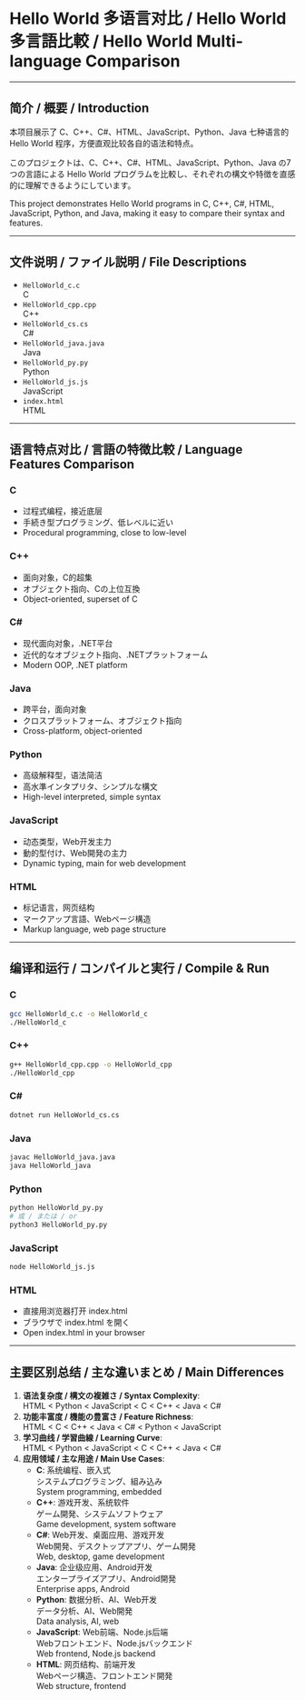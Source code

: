 # Hello World 多语言对比 / Hello World 多言語比較 / Hello World Multi-language Comparison

---

## 简介 / 概要 / Introduction

本项目展示了 C、C++、C#、HTML、JavaScript、Python、Java 七种语言的 Hello World 程序，方便直观比较各自的语法和特点。

このプロジェクトは、C、C++、C#、HTML、JavaScript、Python、Java の7つの言語による Hello World プログラムを比較し、それぞれの構文や特徴を直感的に理解できるようにしています。

This project demonstrates Hello World programs in C, C++, C#, HTML, JavaScript, Python, and Java, making it easy to compare their syntax and features.

---

## 文件说明 / ファイル説明 / File Descriptions

- `HelloWorld_c.c`  
  C
- `HelloWorld_cpp.cpp`  
  C++
- `HelloWorld_cs.cs`  
  C#
- `HelloWorld_java.java`  
  Java
- `HelloWorld_py.py`  
  Python
- `HelloWorld_js.js`  
  JavaScript
- `index.html`  
  HTML

---

## 语言特点对比 / 言語の特徴比較 / Language Features Comparison

### C
- 过程式编程，接近底层  
- 手続き型プログラミング、低レベルに近い  
- Procedural programming, close to low-level

### C++
- 面向对象，C的超集  
- オブジェクト指向、Cの上位互換  
- Object-oriented, superset of C

### C#
- 现代面向对象，.NET平台  
- 近代的なオブジェクト指向、.NETプラットフォーム  
- Modern OOP, .NET platform

### Java
- 跨平台，面向对象  
- クロスプラットフォーム、オブジェクト指向  
- Cross-platform, object-oriented

### Python
- 高级解释型，语法简洁  
- 高水準インタプリタ、シンプルな構文  
- High-level interpreted, simple syntax

### JavaScript
- 动态类型，Web开发主力  
- 動的型付け、Web開発の主力  
- Dynamic typing, main for web development

### HTML
- 标记语言，网页结构  
- マークアップ言語、Webページ構造  
- Markup language, web page structure

---

## 编译和运行 / コンパイルと実行 / Compile & Run

### C
```bash
gcc HelloWorld_c.c -o HelloWorld_c
./HelloWorld_c
```

### C++
```bash
g++ HelloWorld_cpp.cpp -o HelloWorld_cpp
./HelloWorld_cpp
```

### C#
```bash
dotnet run HelloWorld_cs.cs
```

### Java
```bash
javac HelloWorld_java.java
java HelloWorld_java
```

### Python
```bash
python HelloWorld_py.py
# 或 / または / or
python3 HelloWorld_py.py
```

### JavaScript
```bash
node HelloWorld_js.js
```

### HTML
- 直接用浏览器打开 index.html  
- ブラウザで index.html を開く  
- Open index.html in your browser

---

## 主要区别总结 / 主な違いまとめ / Main Differences

1. **语法复杂度 / 構文の複雑さ / Syntax Complexity**:  
   HTML < Python < JavaScript < C < C++ < Java < C#
2. **功能丰富度 / 機能の豊富さ / Feature Richness**:  
   HTML < C < C++ < Java < C# < Python < JavaScript
3. **学习曲线 / 学習曲線 / Learning Curve**:  
   HTML < Python < JavaScript < C < C++ < Java < C#
4. **应用领域 / 主な用途 / Main Use Cases**:
   - **C**: 系统编程、嵌入式  
     システムプログラミング、組み込み  
     System programming, embedded
   - **C++**: 游戏开发、系统软件  
     ゲーム開発、システムソフトウェア  
     Game development, system software
   - **C#**: Web开发、桌面应用、游戏开发  
     Web開発、デスクトップアプリ、ゲーム開発  
     Web, desktop, game development
   - **Java**: 企业级应用、Android开发  
     エンタープライズアプリ、Android開発  
     Enterprise apps, Android
   - **Python**: 数据分析、AI、Web开发  
     データ分析、AI、Web開発  
     Data analysis, AI, web
   - **JavaScript**: Web前端、Node.js后端  
     Webフロントエンド、Node.jsバックエンド  
     Web frontend, Node.js backend
   - **HTML**: 网页结构、前端开发  
     Webページ構造、フロントエンド開発  
     Web structure, frontend

